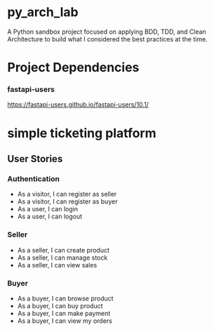 # py_arch_lab
A Python sandbox project focused on applying BDD, TDD, and Clean Architecture to build what I considered the best practices at the time.

# Project Dependencies
### fastapi-users
https://fastapi-users.github.io/fastapi-users/10.1/

# simple ticketing platform
## User Stories

### Authentication
- As a visitor, I can register as seller
- As a visitor, I can register as buyer
- As a user, I can login
- As a user, I can logout

### Seller
- As a seller, I can create product
- As a seller, I can manage stock
- As a seller, I can view sales

### Buyer
- As a buyer, I can browse product
- As a buyer, I can buy product
- As a buyer, I can make payment
- As a buyer, I can view my orders


